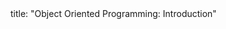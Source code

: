<frontmatter>
title: "Object Oriented Programming: Introduction"
</frontmatter>

<include src="unit-inPage-asFlat.md" boilerplate />
